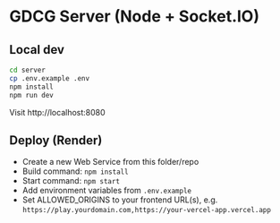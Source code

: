 # GDCG Server (Node + Socket.IO)

## Local dev
```bash
cd server
cp .env.example .env
npm install
npm run dev
```

Visit http://localhost:8080

## Deploy (Render)
- Create a new Web Service from this folder/repo
- Build command: `npm install`
- Start command: `npm start`
- Add environment variables from `.env.example`
- Set ALLOWED_ORIGINS to your frontend URL(s), e.g. `https://play.yourdomain.com,https://your-vercel-app.vercel.app`

